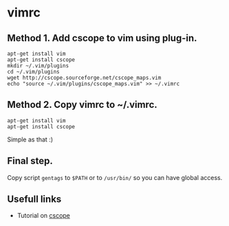 
# vimrc

## Method 1. Add cscope to vim using plug-in.
```
apt-get install vim
apt-get install cscope
mkdir ~/.vim/plugins
cd ~/.vim/plugins
wget http://cscope.sourceforge.net/cscope_maps.vim
echo "source ~/.vim/plugins/cscope_maps.vim" >> ~/.vimrc
```

## Method 2. Copy vimrc to ~/.vimrc.
```
apt-get install vim
apt-get install cscope
```
Simple as that :)

## Final step.
Copy script `gentags` to `$PATH` or to `/usr/bin/` so you can have global access.

## Usefull links
- Tutorial on [cscope](http://cscope.sourceforge.net/cscope_vim_tutorial.html)

